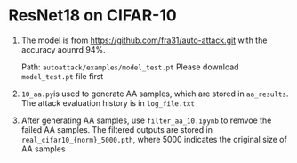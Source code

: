# ResNet18 on CIFAR-10
1. The model is from https://github.com/fra31/auto-attack.git with the accuracy aounrd 94%.

    Path: `autoattack/examples/model_test.pt` Please download `model_test.pt` file first

2. `10_aa.py`is used to generate AA samples, which are stored in `aa_results`. The attack evaluation history is in `log_file.txt`

3. After generating AA samples, use `filter_aa_10.ipynb` to remvoe the failed AA samples. The filtered outputs are stored in `real_cifar10_{norm}_5000.pth`, where 5000 indicates the original size of AA samples
